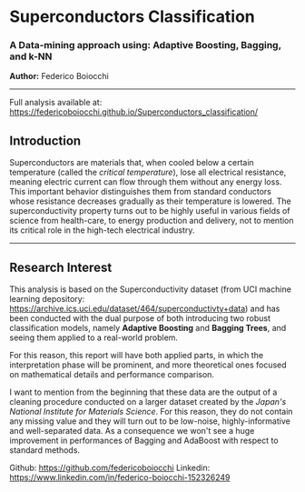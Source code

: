 # Superconductors Classification
### A Data-mining approach using: Adaptive Boosting, Bagging, and k-NN  
**Author:** Federico Boiocchi  

---
Full analysis available at:  https://federicoboiocchi.github.io/Superconductors_classification/

## Introduction

Superconductors are materials that, when cooled below a certain temperature
(called the *critical temperature*), lose all electrical resistance, meaning electric current can flow through them without any energy loss. This important behavior distinguishes them from standard conductors whose resistance decreases gradually as their temperature is lowered. The superconductivity property turns out to be highly useful in various fields of science from health-care, to energy production and delivery, not to mention its critical role in the high-tech electrical industry. 

---

## Research Interest 

This analysis is based on the Superconductivity dataset (from UCI machine learning depository: <https://archive.ics.uci.edu/dataset/464/superconductivty+data>) and has been conducted with the dual purpose of both introducing two robust classification models, namely **Adaptive Boosting** and **Bagging Trees**, and seeing them applied to a real-world problem.  

For this reason, this report will have both applied parts, in which the interpretation phase will be prominent, and more theoretical ones focused on mathematical details and performance comparison.  

I want to mention from the beginning that these data are the output of a cleaning procedure conducted on a larger dataset created by the *Japan's National Institute for Materials Science*. For this reason, they do not contain any missing value and they will turn out to be low-noise, highly-informative and well-separated data. As a consequence we won't see a huge improvement in performances of Bagging and AdaBoost with respect to standard methods.

Github: https://github.com/federicoboiocchi
Linkedin: https://www.linkedin.com/in/federico-boiocchi-152326249
